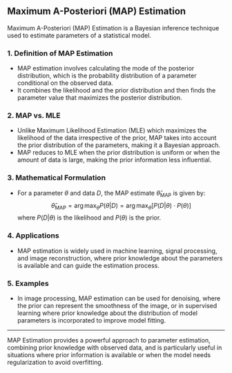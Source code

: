 ## Maximum A-Posteriori (MAP) Estimation

Maximum A-Posteriori (MAP) Estimation is a Bayesian inference technique used to estimate parameters of a statistical model.

### 1. **Definition of MAP Estimation**
- MAP estimation involves calculating the mode of the posterior distribution, which is the probability distribution of a parameter conditional on the observed data.
- It combines the likelihood and the prior distribution and then finds the parameter value that maximizes the posterior distribution.

### 2. **MAP vs. MLE**
- Unlike Maximum Likelihood Estimation (MLE) which maximizes the likelihood of the data irrespective of the prior, MAP takes into account the prior distribution of the parameters, making it a Bayesian approach.
- MAP reduces to MLE when the prior distribution is uniform or when the amount of data is large, making the prior information less influential.

### 3. **Mathematical Formulation**
- For a parameter $\theta$ and data $D$, the MAP estimate $\hat{\theta}_{\text{MAP}}$ is given by:
  $$ \hat{\theta}_{\text{MAP}} = \arg\max_\theta P(\theta|D) = \arg\max_\theta \left[ P(D|\theta) \cdot P(\theta) \right] $$
  where $P(D|\theta)$ is the likelihood and $P(\theta)$ is the prior.

### 4. **Applications**
- MAP estimation is widely used in machine learning, signal processing, and image reconstruction, where prior knowledge about the parameters is available and can guide the estimation process.

### 5. **Examples**
- In image processing, MAP estimation can be used for denoising, where the prior can represent the smoothness of the image, or in supervised learning where prior knowledge about the distribution of model parameters is incorporated to improve model fitting.


---
MAP Estimation provides a powerful approach to parameter estimation, combining prior knowledge with observed data, and is particularly useful in situations where prior information is available or when the model needs regularization to avoid overfitting.
